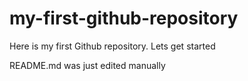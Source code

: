 # my-first-github-repository
Here is my first Github repository. Lets get started

README.md was just edited manually
